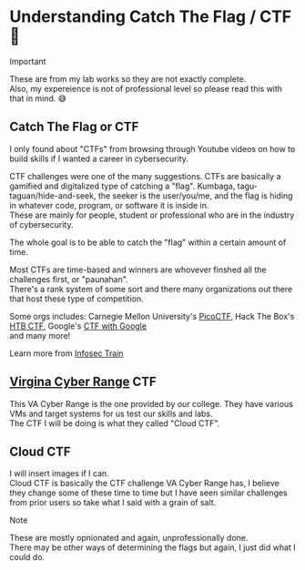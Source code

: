 # Understanding Catch The Flag / CTF :triangular_flag_on_post:
> [!IMPORTANT] 
> These are from my lab works so they are not exactly complete.<br />
> Also, my expereience is not of professional level so please read this with that in mind. :sweat_smile:

## Catch The Flag or CTF
I only found about "CTFs" from browsing through Youtube videos on how to build skills if I wanted a career in cybersecurity. <br />

CTF challenges were one of the many suggestions.
CTFs are basically a gamified and digitalized type of catching a "flag". Kumbaga, tagu-taguan/hide-and-seek, the seeker is the user/you/me, and the flag is hiding in whatever code, program, or software it is inside in.<br />
These are mainly for people, student or professional who are in the industry of cybersecurity. <br />

The whole goal is to be able to catch the "flag" within a certain amount of time. <br />

Most CTFs are time-based and winners are whovever finshed all the challenges first, or "paunahan". <br />
There's a rank system of some sort and there many organizations out there that host these type of competition.<br />

Some orgs includes: Carnegie Mellon University's [PicoCTF](https://www.picoctf.org/), Hack The Box's [HTB CTF](https://ctf.hackthebox.com/events/upcoming), Google's [CTF with Google](https://capturetheflag.withgoogle.com/) <br /> and many more!

Learn more from [Infosec Train](https://www.infosectrain.com/blog/a-beginners-guide-to-capture-the-flag-ctf-hacking/)

## [Virgina Cyber Range](https://www.virginiacyberrange.org/) CTF
This VA Cyber Range is the one provided by our college. They have various VMs and target systems for us test our skills and labs.<br />
The CTF I will be doing is what they called "Cloud CTF".<br />

## Cloud CTF
I will insert images if I can.<br />
Cloud CTF is basically the CTF challenge VA Cyber Range has, I believe they change some of these time to time but I have seen similar challenges from prior users so take what I said with a grain of salt.<br />

> [!NOTE] 
> These are mostly opnionated and again, unprofessionally done. <br /> 
> There may be other ways of determining the flags but again, I just did what I could do.
